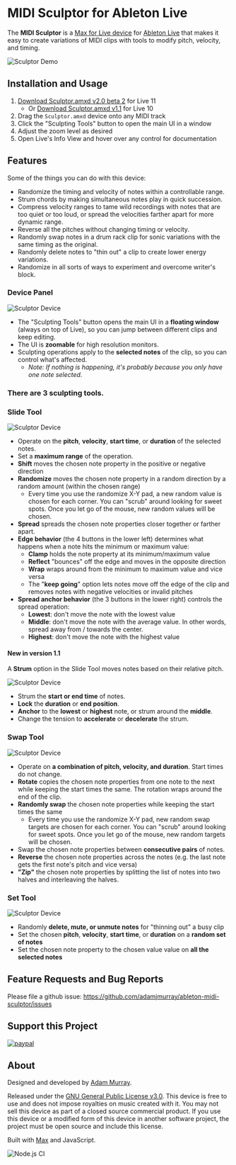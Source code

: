 # MIDI Sculptor for Ableton Live

The **MIDI Sculptor**
is a [Max for Live device](http://ableton.com/maxforlive)
for [Ableton Live](http://ableton.com/live/)
that makes it easy to create variations of MIDI clips with tools to modify pitch, velocity, and timing.

![Sculptor Demo](./etc/sculptor.gif)

## Installation and Usage

1. [Download Sculptor.amxd v2.0 beta 2](./releases/2.0-beta-2/Sculptor.amxd?raw=true) for Live 11
   * Or [Download Sculptor.amxd v1.1](./releases/1.1/Sculptor.amxd?raw=true) for Live 10 
2. Drag the `Sculptor.amxd` device onto any MIDI track
3. Click the "Sculpting Tools" button to open the main UI in a window
4. Adjust the zoom level as desired
5. Open Live's Info View and hover over any control for documentation


## Features

Some of the things you can do with this device:
* Randomize the timing and velocity of notes within a controllable range.
* Strum chords by making simultaneous notes play in quick succession.
* Compress velocity ranges to tame wild recordings with notes that are too quiet or too loud, or spread the velocities farther apart for more dynamic range.
* Reverse all the pitches without changing timing or velocity.
* Randomly swap notes in a drum rack clip for sonic variations with the same timing as the original.
* Randomly delete notes to "thin out" a clip to create lower energy variations.
* Randomize in all sorts of ways to experiment and overcome writer's block.


### Device Panel

![Sculptor Device](./etc/sculptor.png)

* The "Sculpting Tools" button opens the main UI in a **floating window** (always on top of Live), so you can jump between different clips and keep editing.
* The UI is **zoomable** for high resolution monitors.
* Sculpting operations apply to the **selected notes** of the clip, so you can control what's affected.
  * _Note: If nothing is happening, it's probably because you only have one note selected._


### There are **3 sculpting tools**.

### Slide Tool

![Sculptor Device](./etc/slide.png)

* Operate on the **pitch**, **velocity**, **start time**, or **duration** of the selected notes.
* Set a **maximum range** of the operation.
* **Shift** moves the chosen note property in the positive or negative direction
* **Randomize** moves the chosen note property in a random direction by a random amount (within the chosen range)
  * Every time you use the randomize X-Y pad, a new random value is chosen for each corner. You can "scrub" around looking for sweet spots. Once you let go of the mouse, new random values will be chosen.
* **Spread** spreads the chosen note properties closer together or farther apart.
* **Edge behavior** (the 4 buttons in the lower left) determines what happens when a note hits the minimum or maximum value:
  * **Clamp** holds the note property at its minimum/maximum value
  * **Reflect** "bounces" off the edge and moves in the opposite direction
  * **Wrap** wraps around from the minimum to maximum value and vice versa
  * The "**keep going**" option lets notes move off the edge of the clip and removes notes with negative velocities or invalid pitches
* **Spread anchor behavior** (the 3 buttons in the lower right) controls the spread operation:
  * **Lowest**: don't move the note with the lowest value
  * **Middle**: don't move the note with the average value. In other words, spread away from / towards the center.
  * **Highest**: don't move the note with the highest value

#### New in version 1.1

A **Strum** option in the Slide Tool moves notes based on their relative pitch.

![Sculptor Device](./etc/strum.gif)

* Strum the **start or end time** of notes.
* **Lock** the **duration** or **end position**.
* **Anchor** to the **lowest** or **highest** note, or strum around the **middle**.
* Change the tension to **accelerate** or **decelerate** the strum.


### Swap Tool

![Sculptor Device](./etc/swap.png)

* Operate on **a combination of pitch, velocity, and duration**. Start times do not change.
* **Rotate** copies the chosen note properties from one note to the next while keeping the start times the same. The rotation wraps around the end of the clip.
* **Randomly swap** the chosen note properties while keeping the start times the same
  * Every time you use the randomize X-Y pad, new random swap targets are chosen for each corner. You can "scrub" around looking for sweet spots. Once you let go of the mouse, new random targets will be chosen.
* Swap the chosen note properties between **consecutive pairs** of notes.
* **Reverse** the chosen note properties across the notes (e.g. the last note gets the first note's pitch and vice versa)
* **"Zip"** the chosen note properties by splitting the list of notes into two halves and interleaving the halves.


### Set Tool

![Sculptor Device](./etc/set.png)

* Randomly **delete, mute, or unmute notes** for "thinning out" a busy clip
* Set the chosen **pitch**, **velocity**, **start time**, or **duration** on a **random set of notes**
* Set the chosen note property to the chosen value value on **all the selected notes**


## Feature Requests and Bug Reports

Please file a github issue: https://github.com/adamjmurray/ableton-midi-sculptor/issues


## Support this Project

[![paypal](https://www.paypalobjects.com/en_US/i/btn/btn_donateCC_LG.gif)](https://www.paypal.com/cgi-bin/webscr?cmd=_donations&business=8CZDHHJ5WF4WA&currency_code=USD&source=url)


## About

Designed and developed by [Adam Murray](https://github.com/adamjmurray).

Released under the [GNU General Public License v3.0](https://github.com/adamjmurray/ableton-midi-sculptor/blob/master/LICENSE.txt). This device is free to use and does not impose royalties on music created with it. You may not sell this device as part of a closed source commercial product. If you use this device or a modified form of this device in another software project, the project must be open source and include this license.

Built with [Max](http://cycling74.com/products/max/) and JavaScript.

![Node.js CI](https://github.com/adamjmurray/ableton-midi-sculptor/workflows/Node.js%20CI/badge.svg)

